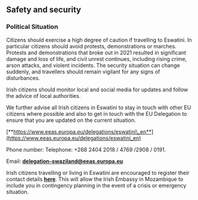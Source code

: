 ## Safety and security

### **Political Situation**

Citizens should exercise a high degree of caution if travelling to Eswatini. In particular citizens should avoid protests, demonstrations or marches. Protests and demonstrations that broke out in 2021 resulted in significant damage and loss of life, and civil unrest continues, including rising crime, arson attacks, and violent incidents. The security situation can change suddenly, and travellers should remain vigilant for any signs of disturbances.

Irish citizens should monitor local and social media for updates and follow the advice of local authorities.

We further advise all Irish citizens in Eswatini to stay in touch with other EU citizens where possible and also to get in touch with the EU Delegation to ensure that you are updated on the current situation.

[**https://www.eeas.europa.eu/delegations/eswatini\_en**](https://www.eeas.europa.eu/delegations/eswatini_en)

Phone number: Telephone: +268 2404 2018 / 4769 /2908 / 0191.

Email: **delegation-swaziland@eeas.europa.eu**

Irish citizens travelling or living in Eswatini are encouraged to register their contact details [**here**](https://www.ireland.ie/en/dfa/overseas-travel/citizens-registration/). This will allow the Irish Embassy in Mozambique to include you in contingency planning in the event of a crisis or emergency situation.